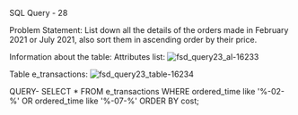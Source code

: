 SQL Query - 28

Problem Statement:
List down all the details of the orders made in February 2021 or July 2021, also sort them in ascending order by their price.

Information about the table:
Attributes list: 
![fsd_query23_al-16233](https://user-images.githubusercontent.com/97792024/185155870-72066056-a636-458e-891a-583649873cf8.png)


Table e_transactions:
![fsd_query23_table-16234](https://user-images.githubusercontent.com/97792024/185155938-27c40b3b-9f71-4e0c-ba12-a40307d6f640.png)

QUERY- SELECT * FROM e_transactions
WHERE ordered_time like '%-02-%' OR  ordered_time like '%-07-%' 
ORDER BY cost;
